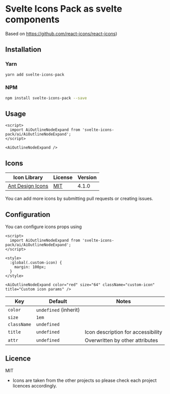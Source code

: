 # Svelte Icons Pack as svelte components

Based on https://github.com/react-icons/react-icons)

 

## Installation

### Yarn

```bash
yarn add svelte-icons-pack
```

### NPM

```bash
npm install svelte-icons-pack --save
```

## Usage

```svelte
<script>
  import AiOutlineNodeExpand from 'svelte-icons-pack/ai/AiOutlineNodeExpand';
</script>

<AiOutlineNodeExpand />
```

## Icons

| Icon Library                                                       | License                                    | Version |
| ------------------------------------------------------------------ | ------------------------------------------ | ------- |
| [Ant Design Icons](https://github.com/ant-design/ant-design-icons) | [MIT](https://opensource.org/licenses/MIT) | 4.1.0   |
You can add more icons by submitting pull requests or creating issues.

## Configuration

You can configure icons props using

```svelte
<script>
  import AiOutlineNodeExpand from 'svelte-icons-pack/ai/AiOutlineNodeExpand';
</script>

<style>
  :global(.custom-icon) {
    margin: 100px;
  }
</style>

<AiOutlineNodeExpand color="red" size="64" className="custom-icon" title="Custom icon params" />
```

| Key         | Default               | Notes                              |
| ----------- | --------------------- | ---------------------------------- |
| `color`     | `undefined` (inherit) |                                    |
| `size`      | `1em`                 |                                    |
| `className` | `undefined`           |                                    |
| `title`     | `undefined`           | Icon description for accessibility |
| `attr`      | `undefined`           | Overwritten by other attributes    |

## Licence

MIT

- Icons are taken from the other projects so please check each project licences accordingly.
